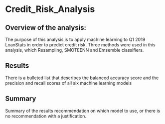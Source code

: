 # Credit_Risk_Analysis
## Overview of the analysis:
The purpose of this analysis is to apply machine learning to Q1 2019 LoanStats in order to predict credit risk. Three methods were used in this analysis, which Resampling, SMOTEENN and Emsemble classifiers.

## Results
There is a bulleted list that describes the balanced accuracy score and the precision and recall scores of all six machine learning models

## Summary

Summary of the results
recommendation on which model to use, or there is no recommendation with a justification.




















